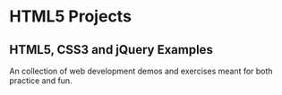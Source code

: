 # HTML5 Projects

## HTML5, CSS3 and jQuery Examples

An collection of web development demos and exercises meant for both practice and fun.